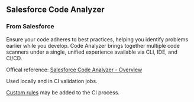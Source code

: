 ## Salesforce Code Analyzer
### From Salesforce
Ensure your code adheres to best practices, helping you identify problems
earlier while you develop. Code Analyzer brings together multiple code scanners
under a single, unified experience available via CLI, IDE, and CI/CD.

Offical reference: [Salesforce Code Analyzer -
Overview](https://developer.salesforce.com/docs/platform/salesforce-code-analyzer/overview)

Used locally and in CI validation jobs.

[Custom rules](custom-rules) may be added to the CI process.
